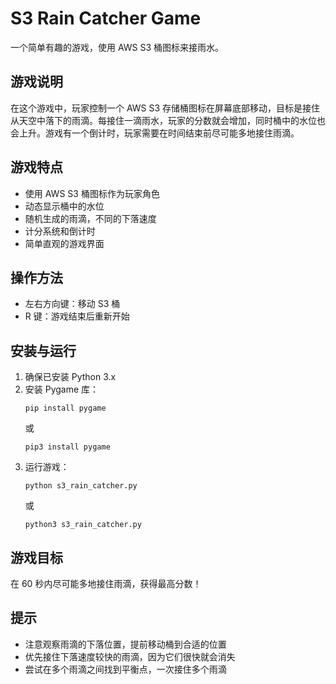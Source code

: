 # S3 Rain Catcher Game

一个简单有趣的游戏，使用 AWS S3 桶图标来接雨水。

## 游戏说明

在这个游戏中，玩家控制一个 AWS S3 存储桶图标在屏幕底部移动，目标是接住从天空中落下的雨滴。每接住一滴雨水，玩家的分数就会增加，同时桶中的水位也会上升。游戏有一个倒计时，玩家需要在时间结束前尽可能多地接住雨滴。

## 游戏特点

- 使用 AWS S3 桶图标作为玩家角色
- 动态显示桶中的水位
- 随机生成的雨滴，不同的下落速度
- 计分系统和倒计时
- 简单直观的游戏界面

## 操作方法

- 左右方向键：移动 S3 桶
- R 键：游戏结束后重新开始

## 安装与运行

1. 确保已安装 Python 3.x
2. 安装 Pygame 库：
   ```
   pip install pygame
   ```
   或
   ```
   pip3 install pygame
   ```
3. 运行游戏：
   ```
   python s3_rain_catcher.py
   ```
   或
   ```
   python3 s3_rain_catcher.py
   ```

## 游戏目标

在 60 秒内尽可能多地接住雨滴，获得最高分数！

## 提示

- 注意观察雨滴的下落位置，提前移动桶到合适的位置
- 优先接住下落速度较快的雨滴，因为它们很快就会消失
- 尝试在多个雨滴之间找到平衡点，一次接住多个雨滴

